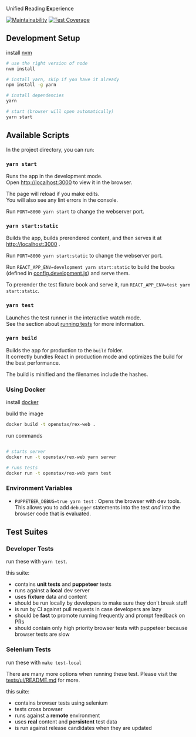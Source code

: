 Unified **R**eading **Ex**perience

[![Maintainability](https://api.codeclimate.com/v1/badges/c09c521f0a181481a91b/maintainability)](https://codeclimate.com/github/openstax/rex-web/maintainability)
[![Test Coverage](https://api.codeclimate.com/v1/badges/c09c521f0a181481a91b/test_coverage)](https://codeclimate.com/github/openstax/rex-web/test_coverage)

## Development Setup

install [nvm](https://github.com/creationix/nvm#installation)

```bash
# use the right version of node
nvm install

# install yarn, skip if you have it already
npm install -g yarn

# install dependencies
yarn

# start (browser will open automatically)
yarn start
```

## Available Scripts

In the project directory, you can run:

### `yarn start`

Runs the app in the development mode.<br>
Open [http://localhost:3000](http://localhost:3000) to view it in the browser.

The page will reload if you make edits.<br>
You will also see any lint errors in the console.

Run `PORT=8000 yarn start` to change the webserver port.


### `yarn start:static`

Builds the app, builds prerendered content, and then serves it at [http://localhost:3000](http://localhost:3000) .

Run `PORT=8000 yarn start:static` to change the webserver port.

Run `REACT_APP_ENV=development yarn start:static` to build the books (defined in [config.development.js](./src/config.development.js)) and serve them.

To prerender the test fixture book and serve it, run `REACT_APP_ENV=test yarn start:static`.

### `yarn test`

Launches the test runner in the interactive watch mode.<br>
See the section about [running tests](https://facebook.github.io/create-react-app/docs/running-tests) for more information.

### `yarn build`

Builds the app for production to the `build` folder.<br>
It correctly bundles React in production mode and optimizes the build for the best performance.

The build is minified and the filenames include the hashes.<br>

### Using Docker

install [docker](https://docs.docker.com/install/)

build the image

```bash
docker build -t openstax/rex-web .
```

run commands
```bash

# starts server
docker run -t openstax/rex-web yarn server

# runs tests
docker run -t openstax/rex-web yarn test
```

### Environment Variables

- `PUPPETEER_DEBUG=true yarn test` : Opens the browser with dev tools. This allows you to add `debugger` statements into the test _and_ into the browser code that is evaluated.

## Test Suites

### Developer Tests

run these with `yarn test`.

this suite:
- contains **unit tests** and **puppeteer** tests 
- runs against a **local** dev server
- uses **fixture** data and content
- should be run locally by developers to make sure they don't break stuff
- is run by CI against pull requests in case developers are lazy
- should be **fast** to promote running frequently and prompt feedback on PRs
- should contain only high priority browser tests with puppeteer because browser tests are slow

### Selenium Tests

run these with `make test-local`

There are many more options when running these test. Please visit the [tests/ui/README.md](pytest-selenium/README.md) for more.

this suite:
- contains browser tests using selenium
- tests cross browser
- runs against a **remote** environment
- uses **real** content and **persistent** test data
- is run against release candidates when they are updated
